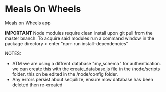 # Meals On Wheels
Meals on Wheels app

**IMPORTANT**
Node modules require clean install upon git pull from the master branch.
To acquire said modules run a command window in the package directory > enter "npm run install-dependencies"

NOTES:
- ATM we are using a diffrent database "my_schema" for authentication. we can create this with the create_database.js file in the /node/scripts folder. this cn be edited in the /node/config folder.
- Any errors persist about sequilize, ensure mow database has been deleted then re-created